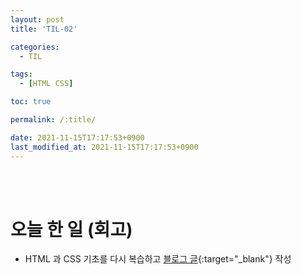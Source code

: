 ```yaml
---
layout: post
title: 'TIL-02'

categories:
  - TIL

tags:
  - [HTML CSS]

toc: true

permalink: /:title/

date: 2021-11-15T17:17:53+0900
last_modified_at: 2021-11-15T17:17:53+0900
---
```


<br>
<br>

# 오늘 한 일 (회고)

- HTML 과 CSS 기초를 다시 복습하고 [블로그 글](../html-css-1){:target="\_blank"} 작성
